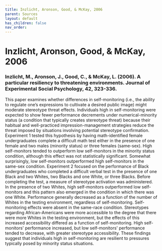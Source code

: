 ```yaml
---
title: Inzlicht, Aronson, Good, & McKay, 2006
parent: Sources
layout: default
has_children: false
nav_order: 
---
```


# Inzlicht, Aronson, Good, & McKay, 2006

### Inzlicht, M., Aronson, J., Good, C., & McKay, L. (2006). A particular resiliency to threatening environments. Journal of Experimental Social Psychology, 42, 323-336.

This paper examines whether differences in self-monitoring (i.e., the ability to regulate one’s expressions to cultivate a desired public image) might moderate stereotype threat effects. Individuals high in self-monitoring were expected to show fewer performance decrements under numerical-minority status (a condition that typically creates stereotype threat) because their habitual and well-practiced impression-management strategies reduce the threat imposed by situations involving potential stereotype confirmation. Experiment 1 tested this hypothesis by having math-identified female undergraduates complete a difficult math test either in the presence of one female and two males (minority status) or three females (same-sex). High self-monitors tended to outperform low self-monitors in the minority status condition, although this effect was not statistically significant. Somewhat surprisingly, low self-monitors outperformed high self-monitors in the same-sex condition. Experiment 2 focused on the performance of Black undergraduates who completed a difficult verbal test in the presence of one Black and two Whites, two Blacks and one White, or three Blacks. Before completing the test, a measure of stereotype activation was administered. In the presence of two Whites, high self-monitors outperformed low self-monitors and this pattern also emerged in the condition in which there was one White. Performance generally decreased as a function of the number of Whites in the testing environment, regardless of self-monitoring. Self-monitoring effects were absent in the same-race condition. Stereotypes regarding African-Americans were more accessible to the degree that there were more Whites in the testing environment, but the effects of this increased accessibility differed as a function of self-monitoring. High self-monitors' performance increased, but low self-monitors' performance tended to decrease, with greater stereotype accessibility. These findings suggest that individuals high in self-monitoring are resilient to pressures typically posed by minority status situations.
